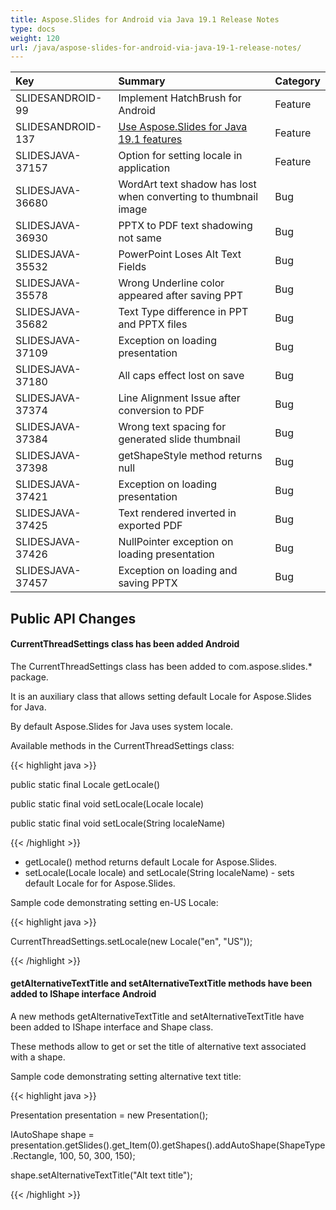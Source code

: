 ```yaml
---
title: Aspose.Slides for Android via Java 19.1 Release Notes
type: docs
weight: 120
url: /java/aspose-slides-for-android-via-java-19-1-release-notes/
---
```


|**Key**|**Summary**|**Category**|
| :- | :- | :- |
|SLIDESANDROID-99|Implement HatchBrush for Android|Feature|
|SLIDESANDROID-137|[Use Aspose.Slides for Java 19.1 features](/slides/java/aspose-slides-for-java-19-1-release-notes/)|Feature|
|SLIDESJAVA-37157|Option for setting locale in application|Feature|
|SLIDESJAVA-36680|WordArt text shadow has lost when converting to thumbnail image|Bug|
|SLIDESJAVA-36930|PPTX to PDF text shadowing not same|Bug|
|SLIDESJAVA-35532|PowerPoint Loses Alt Text Fields|Bug|
|SLIDESJAVA-35578|Wrong Underline color appeared after saving PPT|Bug|
|SLIDESJAVA-35682|Text Type difference in PPT and PPTX files|Bug|
|SLIDESJAVA-37109|Exception on loading presentation|Bug|
|SLIDESJAVA-37180|All caps effect lost on save|Bug|
|SLIDESJAVA-37374|Line Alignment Issue after conversion to PDF|Bug|
|SLIDESJAVA-37384|Wrong text spacing for generated slide thumbnail|Bug|
|SLIDESJAVA-37398|getShapeStyle method returns null|Bug|
|SLIDESJAVA-37421|Exception on loading presentation|Bug|
|SLIDESJAVA-37425|Text rendered inverted in exported PDF|Bug|
|SLIDESJAVA-37426|NullPointer exception on loading presentation|Bug|
|SLIDESJAVA-37457|Exception on loading and saving PPTX|Bug|
## **Public API Changes**
#### **CurrentThreadSettings class has been added Android**
The CurrentThreadSettings class has been added to com.aspose.slides.* package.

It is an auxiliary class that allows setting default Locale for Aspose.Slides for Java.

By default Aspose.Slides for Java uses system locale.

Available methods in the CurrentThreadSettings class:

{{< highlight java >}}

 public static final Locale getLocale()

public static final void setLocale(Locale locale)

public static final void setLocale(String localeName)

{{< /highlight >}}

- getLocale() method returns default Locale for Aspose.Slides.
- setLocale(Locale locale) and setLocale(String localeName) - sets default Locale for for Aspose.Slides.

Sample code demonstrating setting en-US Locale:

{{< highlight java >}}

 CurrentThreadSettings.setLocale(new Locale("en", "US"));

{{< /highlight >}}
#### **getAlternativeTextTitle and setAlternativeTextTitle methods have been added to IShape interface Android**
A new methods getAlternativeTextTitle and setAlternativeTextTitle have been added to IShape interface and Shape class.

These methods allow to get or set the title of alternative text associated with a shape.

Sample code demonstrating setting alternative text title:

{{< highlight java >}}

 Presentation presentation = new Presentation();

IAutoShape shape = presentation.getSlides().get_Item(0).getShapes().addAutoShape(ShapeType.Rectangle, 100, 50, 300, 150);

shape.setAlternativeTextTitle("Alt text title");

{{< /highlight >}}

